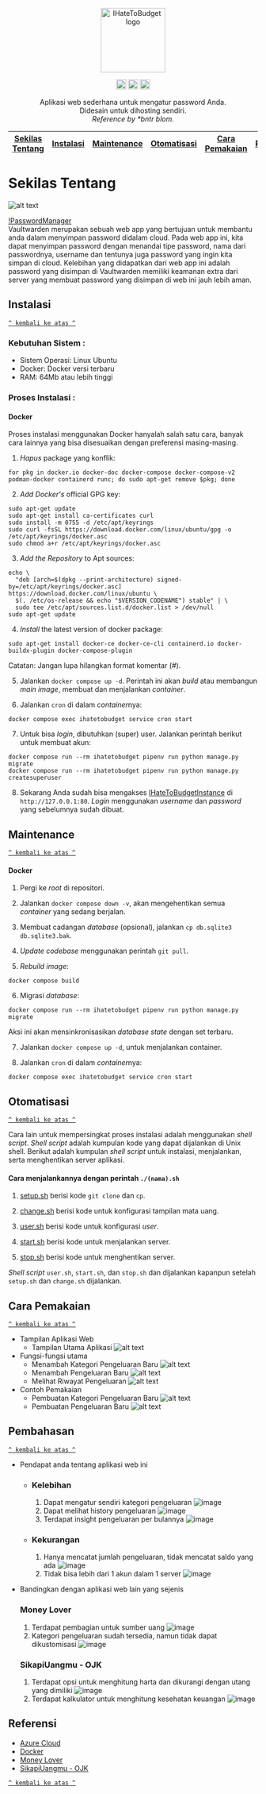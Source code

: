 <p align="center">
  <a href="https://github.com/darrelazmi/PassManager/">
    <img src="images/vaultwarden-image.png" alt="IHateToBudget logo" height="130">
  </a>
</p>

<p align="center">
  <img src="images/linux.webp" alt="GitHub Pipenv Linux Version" height="20">
  <img src="https://github.com/HijazP/i-hate-to-budget/blob/main/Image/logo%20docker.png" alt="GitHub Pipenv Docker Version" height="20">
  <img src="images/linux.webp" alt="GitHub Pipenv Linux version" height="20">
<!--   <img src="https://github.com/HijazP/i-hate-to-budget/blob/main/Image/django%20logo.png" alt="GitHub Pipenv locked Python version" height="20"> -->
  </p>

<p align="center">
  Aplikasi web sederhana untuk mengatur password  Anda.
  <br>
  Didesain untuk dihosting sendiri.
  <br>
  <em>Reference by *bntr blom.</em>
</p>

[Sekilas Tentang](#sekilas-tentang) | [Instalasi](#instalasi) | [Maintenance](#maintenance) | [Otomatisasi](#otomatisasi) | [Cara Pemakaian](#cara-pemakaian) | [Pembahasan](#pembahasan) | [Referensi](#referensi)
:---:|:---:|:---:|:---:|:---:|:---:|:---:
    
# Sekilas Tentang
![alt text](images/homejga.png)

[!PasswordManager](https://github.com/dani-garcia/vaultwarden)<br>
Vaultwarden merupakan sebuah web app yang bertujuan untuk membantu anda dalam menyimpan password didalam cloud. Pada web app ini, kita dapat menyimpan password dengan menandai tipe password, nama dari passwordnya, username dan tentunya juga password yang ingin kita simpan di cloud. Kelebihan yang didapatkan dari web app ini adalah password yang disimpan di Vaultwarden memiliki keamanan extra dari server yang membuat password yang disimpan di web ini jauh lebih aman.

## Instalasi
[`^ kembali ke atas ^`](#)

### Kebutuhan Sistem :
- Sistem Operasi: Linux Ubuntu
- Docker: Docker versi terbaru
- RAM: 64Mb atau lebih tinggi

### Proses Instalasi :
#### Docker
Proses instalasi menggunakan Docker hanyalah salah satu cara, banyak cara lainnya yang bisa disesuaikan dengan preferensi masing-masing.

1. *Hapus* package yang konflik:
```
for pkg in docker.io docker-doc docker-compose docker-compose-v2 podman-docker containerd runc; do sudo apt-get remove $pkg; done
```

2. *Add Docker's* official GPG key:
```
sudo apt-get update
sudo apt-get install ca-certificates curl
sudo install -m 0755 -d /etc/apt/keyrings
sudo curl -fsSL https://download.docker.com/linux/ubuntu/gpg -o /etc/apt/keyrings/docker.asc
sudo chmod a+r /etc/apt/keyrings/docker.asc
```

3. *Add the Repository* to Apt sources:
```
echo \
  "deb [arch=$(dpkg --print-architecture) signed-by=/etc/apt/keyrings/docker.asc] https://download.docker.com/linux/ubuntu \
  $(. /etc/os-release && echo "$VERSION_CODENAME") stable" | \
  sudo tee /etc/apt/sources.list.d/docker.list > /dev/null
sudo apt-get update
```


4. *Install* the latest version of docker package:
```
sudo apt-get install docker-ce docker-ce-cli containerd.io docker-buildx-plugin docker-compose-plugin
```
Catatan: Jangan lupa hilangkan format komentar (#).

5. Jalankan `docker compose up -d`. Perintah ini akan *build* atau membangun *main image*, membuat dan menjalankan *container*.

6. Jalankan `cron` di dalam *container*nya:
```
docker compose exec ihatetobudget service cron start
```

7. Untuk bisa *login*, dibutuhkan (super) user. Jalankan perintah berikut untuk membuat akun:
```
docker compose run --rm ihatetobudget pipenv run python manage.py migrate
docker compose run --rm ihatetobudget pipenv run python manage.py createsuperuser
```

8. Sekarang Anda sudah bisa mengakses [IHateToBudgetInstance](127.0.0.1) di `http://127.0.0.1:80`. *Login* menggunakan *username* dan *password* yang sebelumnya sudah dibuat.

## Maintenance
[`^ kembali ke atas ^`](#)

#### Docker
1. Pergi ke *root* di repositori.

2. Jalankan `docker compose down -v`, akan mengehentikan semua *container* yang sedang berjalan.

3. Membuat cadangan *database* (opsional), jalankan `cp db.sqlite3 db.sqlite3.bak`.

4. *Update codebase* menggunakan perintah `git pull`.

5. *Rebuild image*:
```
docker compose build
```

6. Migrasi *database*:
```
docker compose run --rm ihatetobudget pipenv run python manage.py migrate
```
Aksi ini akan mensinkronisasikan *database state* dengan set terbaru.

7. Jalankan `docker compose up -d`, untuk menjalankan container.

8. Jalankan `cron` di dalam *container*nya:
```
docker compose exec ihatetobudget service cron start
```


## Otomatisasi
[`^ kembali ke atas ^`](#)

Cara lain untuk mempersingkat proses instalasi adalah menggunakan *shell script*. *Shell script* adalah kumpulan kode yang dapat dijalankan di Unix shell. Berikut adalah kumpulan *shell script* untuk instalasi, menjalankan, serta menghentikan server aplikasi.

#### Cara menjalankannya dengan perintah `./(nama).sh`
1. [setup.sh](https://github.com/HijazP/i-hate-to-budget/shell/setup.sh) berisi kode `git clone` dan `cp`.

2. [change.sh](https://github.com/HijazP/i-hate-to-budget/shell/change.sh) berisi kode untuk konfigurasi tampilan mata uang.

3. [user.sh](https://github.com/HijazP/i-hate-to-budget/shell/user.sh) berisi kode untuk konfigurasi *user*.

4. [start.sh](https://github.com/HijazP/i-hate-to-budget/shell/start.ch) berisi kode untuk menjalankan server.

5. [stop.sh](https://github.com/HijazP/i-hate-to-budget/shell/stop.sh) berisi kode untuk menghentikan server.

*Shell script* `user.sh`, `start.sh`, dan `stop.sh` dan dijalankan kapanpun setelah `setup.sh` dan `change.sh` dijalankan.


## Cara Pemakaian
[`^ kembali ke atas ^`](#)
- Tampilan Aplikasi Web
    - Tampilan Utama Aplikasi
        ![alt text](https://github.com/HijazP/i-hate-to-budget/blob/main/Image/homepage.png)
- Fungsi-fungsi utama
    - Menambah Kategori Pengeluaran Baru
        ![alt text](https://github.com/HijazP/i-hate-to-budget/blob/main/Image/NewCategoryPage.png)
    - Menambah Pengeluaran Baru
        ![alt text](https://github.com/HijazP/i-hate-to-budget/blob/main/Image/NewExpensePage.png)
    - Melihat Riwayat Pengeluaran
        ![alt text](https://github.com/HijazP/i-hate-to-budget/blob/main/Image/HistoryPage.png)
- Contoh Pemakaian
    - Pembuatan Kategori Pengeluaran Baru
        ![alt text](https://github.com/HijazP/i-hate-to-budget/blob/main/Image/CreateNewCategory.png)
    - Pembuatan Pengeluaran Baru
        ![alt text](https://github.com/HijazP/i-hate-to-budget/blob/main/Image/CreateNewExpense.png)

## Pembahasan
[`^ kembali ke atas ^`](#)

- Pendapat anda tentang aplikasi web ini
    - ### Kelebihan
      1. Dapat mengatur sendiri kategori pengeluaran
      ![image](https://user-images.githubusercontent.com/65883882/196928714-801e1f62-ce89-4863-92e0-9645c3cd447e.png)
      2. Dapat melihat history pengeluaran
      ![image](https://user-images.githubusercontent.com/65883882/196929056-3bd522a1-6c5d-4cc0-bf9a-fe95491399c1.png)
      3. Terdapat insight pengeluaran per bulannya
      ![image](https://user-images.githubusercontent.com/65883882/196929851-ac9666bf-a346-43f8-8fa5-9c339b3c7764.png)

    - ### Kekurangan
      1. Hanya mencatat jumlah pengeluaran, tidak mencatat saldo yang ada
      ![image](https://user-images.githubusercontent.com/65883882/196930621-c0826813-e429-4ff7-945e-88a5af0a5274.png)
      2. Tidak bisa lebih dari 1 akun dalam 1 server
      ![image](https://user-images.githubusercontent.com/65883882/196932444-0107dbcb-4eab-4e5c-af0c-7bc012767ef9.png)
      
- Bandingkan dengan aplikasi web lain yang sejenis
  ### Money Lover
  1. Terdapat pembagian untuk sumber uang
  ![image](https://user-images.githubusercontent.com/65883882/196955697-2b1ce911-b781-4be9-b2bc-e18977ed5d37.png)
  2. Kategori pengeluaran sudah tersedia, namun tidak dapat dikustomisasi
  ![image](https://user-images.githubusercontent.com/65883882/196955818-f19f4168-f6a5-4a50-bf8a-b3de68a05de0.png)
  
  ### SikapiUangmu - OJK
  1. Terdapat opsi untuk menghitung harta dan dikurangi dengan utang yang dimiliki
  ![image](https://user-images.githubusercontent.com/65883882/196956060-e12af8c7-20f1-4de7-b9d8-24b4ef3a1bbf.png)
  2. Terdapat kalkulator untuk menghitung kesehatan keuangan
  ![image](https://user-images.githubusercontent.com/65883882/196956147-34c8f6b2-b253-49ac-89e3-9a184abec20b.png)

## Referensi
- [Azure Cloud](https://azure.microsoft.com/id-id/)
- [Docker](https://www.docker.com/)
- [Money Lover](https://moneylover.me/)
- [SikapiUangmu - OJK](https://sikapiuangmu.ojk.go.id/FrontEnd/Kalkulator/Kalkulator%20Dompet)

[`^ kembali ke atas ^`](#)
